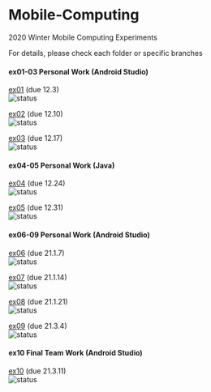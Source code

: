 # Mobile-Computing
2020 Winter Mobile Computing Experiments

For details, please check each folder or specific branches <br />


#### ex01-03 Personal Work (Android Studio)
[ex01](https://github.com/Voychek1024/Mobile-Computing/tree/main/ex01) (due 12.3) <br />
![status](https://img.shields.io/badge/status-completed-%23008080)

[ex02](https://github.com/Voychek1024/Mobile-Computing/tree/main/ex02) (due 12.10) <br />
![status](https://img.shields.io/badge/status-report--pending-blue)

[ex03](https://github.com/Voychek1024/Mobile-Computing/tree/main/ex03) (due 12.17) <br />
![status](https://img.shields.io/badge/status-report--pending-blue)

#### ex04-05 Personal Work (Java)

[ex04](https://github.com/Voychek1024/Mobile-Computing/tree/main/ex04) (due 12.24) <br />
![status](https://img.shields.io/badge/status-report--pending-blue)

[ex05](https://github.com/Voychek1024/Mobile-Computing/tree/main/ex05) (due 12.31) <br />
![status](https://img.shields.io/badge/status-report--pending-blue)

#### ex06-09 Personal Work  (Android Studio)

[ex06](https://github.com/Voychek1024/Mobile-Computing/tree/main/ex06) (due 21.1.7) <br />
![status](https://img.shields.io/badge/status-report--pending-blue)

[ex07]() (due 21.1.14) <br />
![status](https://img.shields.io/badge/status-report--pending-blue)

[ex08]() (due 21.1.21) <br />
![status](https://img.shields.io/badge/status-working(3%2F4)-yellow)

[ex09]() (due 21.3.4) <br />
![status](https://img.shields.io/badge/status-pending-lightgrey)

#### ex10 Final Team Work  (Android Studio)

[ex10]() (due 21.3.11) <br />
![status](https://img.shields.io/badge/status-slow%20progress-orange)
